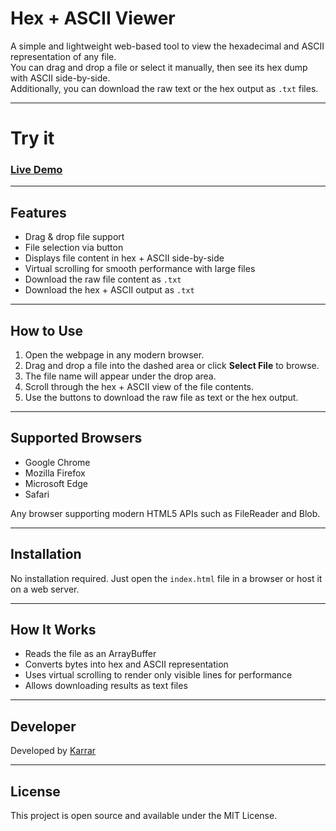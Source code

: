 # Hex + ASCII Viewer

A simple and lightweight web-based tool to view the hexadecimal and ASCII representation of any file.  
You can drag and drop a file or select it manually, then see its hex dump with ASCII side-by-side.  
Additionally, you can download the raw text or the hex output as `.txt` files.

---

# Try it

### [**Live Demo**]([https://sandro00o.github.io/Hex-and-ASCII-Viewer/]) 

---

## Features

- Drag & drop file support  
- File selection via button  
- Displays file content in hex + ASCII side-by-side  
- Virtual scrolling for smooth performance with large files  
- Download the raw file content as `.txt`  
- Download the hex + ASCII output as `.txt`  

---

## How to Use

1. Open the webpage in any modern browser.  
2. Drag and drop a file into the dashed area or click **Select File** to browse.  
3. The file name will appear under the drop area.  
4. Scroll through the hex + ASCII view of the file contents.  
5. Use the buttons to download the raw file as text or the hex output.

---

## Supported Browsers

- Google Chrome  
- Mozilla Firefox  
- Microsoft Edge  
- Safari  

Any browser supporting modern HTML5 APIs such as FileReader and Blob.

---

## Installation

No installation required. Just open the `index.html` file in a browser or host it on a web server.

---

## How It Works

- Reads the file as an ArrayBuffer  
- Converts bytes into hex and ASCII representation  
- Uses virtual scrolling to render only visible lines for performance  
- Allows downloading results as text files  

---

## Developer

Developed by [Karrar](https://karrarnazim.netlify.app)

---

## License

This project is open source and available under the MIT License.